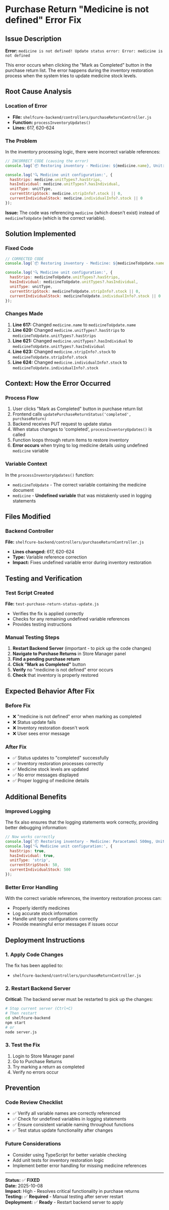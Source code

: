 # Purchase Return "Medicine is not defined" Error Fix

## Issue Description
**Error:** `medicine is not defined! Update status error: Error: medicine is not defined`

This error occurs when clicking the "Mark as Completed" button in the purchase return list. The error happens during the inventory restoration process when the system tries to update medicine stock levels.

## Root Cause Analysis

### Location of Error
- **File:** `shelfcure-backend/controllers/purchaseReturnController.js`
- **Function:** `processInventoryUpdates()` 
- **Lines:** 617, 620-624

### The Problem
In the inventory processing logic, there were incorrect variable references:

```javascript
// INCORRECT CODE (causing the error)
console.log(`📦 Restoring inventory - Medicine: ${medicine.name}, Unit: ${unitType}, Quantity: ${returnQuantity}`);

console.log('🔍 Medicine unit configuration:', {
  hasStrips: medicine.unitTypes?.hasStrips,
  hasIndividual: medicine.unitTypes?.hasIndividual,
  unitType: unitType,
  currentStripStock: medicine.stripInfo?.stock || 0,
  currentIndividualStock: medicine.individualInfo?.stock || 0
});
```

**Issue:** The code was referencing `medicine` (which doesn't exist) instead of `medicineToUpdate` (which is the correct variable).

## Solution Implemented

### Fixed Code
```javascript
// CORRECTED CODE
console.log(`📦 Restoring inventory - Medicine: ${medicineToUpdate.name}, Unit: ${unitType}, Quantity: ${returnQuantity}`);

console.log('🔍 Medicine unit configuration:', {
  hasStrips: medicineToUpdate.unitTypes?.hasStrips,
  hasIndividual: medicineToUpdate.unitTypes?.hasIndividual,
  unitType: unitType,
  currentStripStock: medicineToUpdate.stripInfo?.stock || 0,
  currentIndividualStock: medicineToUpdate.individualInfo?.stock || 0
});
```

### Changes Made
1. **Line 617:** Changed `medicine.name` to `medicineToUpdate.name`
2. **Line 620:** Changed `medicine.unitTypes?.hasStrips` to `medicineToUpdate.unitTypes?.hasStrips`
3. **Line 621:** Changed `medicine.unitTypes?.hasIndividual` to `medicineToUpdate.unitTypes?.hasIndividual`
4. **Line 623:** Changed `medicine.stripInfo?.stock` to `medicineToUpdate.stripInfo?.stock`
5. **Line 624:** Changed `medicine.individualInfo?.stock` to `medicineToUpdate.individualInfo?.stock`

## Context: How the Error Occurred

### Process Flow
1. User clicks "Mark as Completed" button in purchase return list
2. Frontend calls `updatePurchaseReturnStatus('completed', purchaseReturn)`
3. Backend receives PUT request to update status
4. When status changes to 'completed', `processInventoryUpdates()` is called
5. Function loops through return items to restore inventory
6. **Error occurs** when trying to log medicine details using undefined `medicine` variable

### Variable Context
In the `processInventoryUpdates()` function:
- `medicineToUpdate` - The correct variable containing the medicine document
- `medicine` - **Undefined variable** that was mistakenly used in logging statements

## Files Modified

### Backend Controller
**File:** `shelfcure-backend/controllers/purchaseReturnController.js`
- **Lines changed:** 617, 620-624
- **Type:** Variable reference correction
- **Impact:** Fixes undefined variable error during inventory restoration

## Testing and Verification

### Test Script Created
**File:** `test-purchase-return-status-update.js`
- Verifies the fix is applied correctly
- Checks for any remaining undefined variable references
- Provides testing instructions

### Manual Testing Steps
1. **Restart Backend Server** (important - to pick up the code changes)
2. **Navigate to Purchase Returns** in Store Manager panel
3. **Find a pending purchase return**
4. **Click "Mark as Completed"** button
5. **Verify** no "medicine is not defined" error occurs
6. **Check** that inventory is properly restored

## Expected Behavior After Fix

### Before Fix
- ❌ "medicine is not defined" error when marking as completed
- ❌ Status update fails
- ❌ Inventory restoration doesn't work
- ❌ User sees error message

### After Fix
- ✅ Status updates to "completed" successfully
- ✅ Inventory restoration processes correctly
- ✅ Medicine stock levels are updated
- ✅ No error messages displayed
- ✅ Proper logging of medicine details

## Additional Benefits

### Improved Logging
The fix also ensures that the logging statements work correctly, providing better debugging information:

```javascript
// Now works correctly
console.log(`📦 Restoring inventory - Medicine: Paracetamol 500mg, Unit: strip, Quantity: 10`);
console.log('🔍 Medicine unit configuration:', {
  hasStrips: true,
  hasIndividual: true,
  unitType: 'strip',
  currentStripStock: 50,
  currentIndividualStock: 500
});
```

### Better Error Handling
With the correct variable references, the inventory restoration process can:
- Properly identify medicines
- Log accurate stock information
- Handle unit type configurations correctly
- Provide meaningful error messages if issues occur

## Deployment Instructions

### 1. Apply Code Changes
The fix has been applied to:
- `shelfcure-backend/controllers/purchaseReturnController.js`

### 2. Restart Backend Server
**Critical:** The backend server must be restarted to pick up the changes:
```bash
# Stop current server (Ctrl+C)
# Then restart
cd shelfcure-backend
npm start
# or
node server.js
```

### 3. Test the Fix
1. Login to Store Manager panel
2. Go to Purchase Returns
3. Try marking a return as completed
4. Verify no errors occur

## Prevention

### Code Review Checklist
- ✅ Verify all variable names are correctly referenced
- ✅ Check for undefined variables in logging statements
- ✅ Ensure consistent variable naming throughout functions
- ✅ Test status update functionality after changes

### Future Considerations
- Consider using TypeScript for better variable checking
- Add unit tests for inventory restoration logic
- Implement better error handling for missing medicine references

---

**Status:** ✅ **FIXED**  
**Date:** 2025-10-08  
**Impact:** High - Resolves critical functionality in purchase returns  
**Testing:** ✅ **Required** - Manual testing after server restart  
**Deployment:** ✅ **Ready** - Restart backend server to apply

